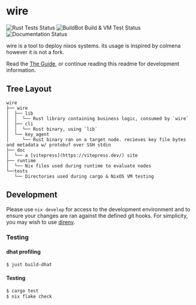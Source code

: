# wire

![Rust Tests Status](https://img.shields.io/github/actions/workflow/status/wires-org/wire/test.yml?branch=main&style=flat-square&label=Rust%20Tests)
![BuildBot Build & VM Test Status](https://img.shields.io/github/checks-status/wires-org/wire/main?style=flat-square&label=BuildBot%20Build%20%26%20VM%20Tests)
![Documentation Status](https://img.shields.io/github/actions/workflow/status/wires-org/wire/pages.yml?branch=main&style=flat-square&label=Documentation)

wire is a tool to deploy nixos systems. its usage is inspired by colmena however it is not a fork.

Read the [The Guide](https://wire.althaea.zone/guide/wire.html), or continue reading this readme for development information.

## Tree Layout

```
wire
├── wire
│  ├── lib
│  │  └── Rust library containing business logic, consumed by `wire`
│  ├── cli
│  │  └── Rust binary, using `lib`
│  └── key_agent
│     └── Rust binary ran on a target node. recieves key file bytes and metadata w/ protobuf over SSH stdin
├── doc
│  └── a [vitepress](https://vitepress.dev/) site
├── runtime
│  └── Nix files used during runtime to evaluate nodes
└──tests
   └── Directories used during cargo & NixOS VM testing
```

## Development

Please use `nix develop` for access to the development environment and to ensure
your changes are ran against the defined git hooks. For simplicity, you may wish
to use [direnv](https://github.com/direnv/direnv).

### Testing

#### dhat profiling

```sh
$ just build-dhat
```

#### Testing

```sh
$ cargo test
$ nix flake check
```
